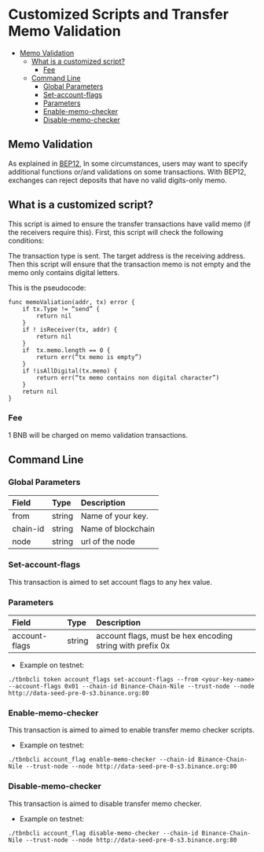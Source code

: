 #  Customized Scripts and Transfer Memo Validation

* [Memo Validation](#memo-validation)
  * [What is a customized script?](#what-is-a-customized-script)
    + [Fee](#fee)
  * [Command Line](#command-line)
    + [Global Parameters](#global-parameters)
    + [Set-account-flags](#set-account-flags)
    + [Parameters](#parameters)
    + [Enable-memo-checker](#enable-memo-checker)
    + [Disable-memo-checker](#disable-memo-checker)

## Memo Validation
As explained in [BEP12](https://github.com/binance-chain/BEPs/blob/master/BEP12.md), In some circumstances, users may want to specify additional functions or/and validations on some transactions. With BEP12, exchanges can reject deposits that have no valid digits-only memo.

## What is a customized script?

This script is aimed to ensure the transfer transactions have valid memo (if the receivers require this).
First, this script will check the following conditions:

The transaction type is sent.
The target address is the receiving address.
Then this script will ensure that the transaction memo is not empty and the memo only contains digital letters.

This is the pseudocode:
```
func memoValiation(addr, tx) error {
    if tx.Type != “send” {
        return nil
    }
    if ! isReceiver(tx, addr) {
        return nil
    }
    if  tx.memo.length == 0 {
        return err(“tx memo is empty”)
    }
    if !isAllDigital(tx.memo) {
        return err(“tx memo contains non digital character”)
    }
    return nil
}
```
### Fee

1 BNB will be charged on memo validation transactions.


## Command Line

### Global Parameters

| **Field**    | **Type** | **Description**                                              |
| :------------ | :-------- | :------------------------------------------------------------ |
| from   | string  |Name of your key. |
| chain-id        | string   | Name of blockchain |
| node      | string   | url of the node|


###  Set-account-flags

This transaction is aimed to set account flags to any hex value.

### Parameters

| **Field**    | **Type** | **Description**                                              |
| :------------ | :-------- | :------------------------------------------------------------ |
| account-flags  | string   | account flags, must be hex encoding string with prefix 0x |

* Example on testnet:

```
./tbnbcli token account_flags set-account-flags --from <your-key-name> --account-flags 0x01 --chain-id Binance-Chain-Nile --trust-node --node http://data-seed-pre-0-s3.binance.org:80
```

### Enable-memo-checker

This transaction is aimed to aimed to enable transfer memo checker scripts.


* Example on testnet:

```
./tbnbcli account_flag enable-memo-checker --chain-id Binance-Chain-Nile --trust-node --node http://data-seed-pre-0-s3.binance.org:80
```

### Disable-memo-checker

This transaction is aimed to disable transfer memo checker.


* Example on testnet:

```
./tbnbcli account_flag disable-memo-checker --chain-id Binance-Chain-Nile --trust-node --node http://data-seed-pre-0-s3.binance.org:80
```